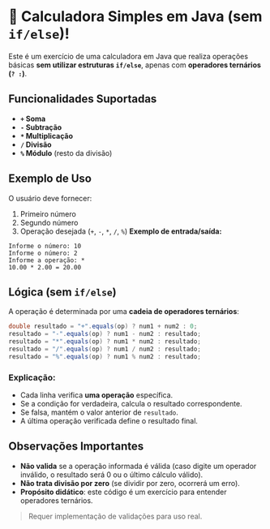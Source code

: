 # 🧮 **Calculadora Simples em Java (sem `if/else`)!**
Este é um exercício de uma calculadora em Java que realiza operações básicas **sem utilizar estruturas `if/else`**, apenas com **operadores ternários (`? :`)**.
## **Funcionalidades Suportadas**
- **`+` Soma**  
- **`-` Subtração**  
- **`*` Multiplicação**  
- **`/` Divisão**  
- **`%` Módulo** (resto da divisão)
## **Exemplo de Uso**
O usuário deve fornecer:
1. Primeiro número  
2. Segundo número  
3. Operação desejada (`+`, `-`, `*`, `/`, `%`)
**Exemplo de entrada/saída:**
```
Informe o número: 10
Informe o número: 2
Informe a operação: *
10.00 * 2.00 = 20.00
```
## **Lógica (sem `if/else`)**
A operação é determinada por uma **cadeia de operadores ternários**:
```java
double resultado = "+".equals(op) ? num1 + num2 : 0;
resultado = "-".equals(op) ? num1 - num2 : resultado;
resultado = "*".equals(op) ? num1 * num2 : resultado;
resultado = "/".equals(op) ? num1 / num2 : resultado;
resultado = "%".equals(op) ? num1 % num2 : resultado;
```
### Explicação:
- Cada linha verifica **uma operação** específica.
- Se a condição for verdadeira, calcula o resultado correspondente.
- Se falsa, mantém o valor anterior de `resultado`.
- A última operação verificada define o resultado final.
## **Observações Importantes**
- **Não valida** se a operação informada é válida (caso digite um operador inválido, o resultado será 0 ou o último cálculo válido).
- **Não trata divisão por zero** (se dividir por zero, ocorrerá um erro).
- **Propósito didático**: este código é um exercício para entender operadores ternários.
> Requer implementação de validações para uso real.
